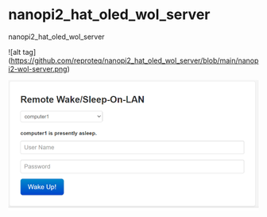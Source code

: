 # nanopi2_hat_oled_wol_server
nanopi2_hat_oled_wol_server

![alt tag] (https://github.com/reproteq/nanopi2_hat_oled_wol_server/blob/main/nanopi2-wol-server.png)

![alt tag](https://github.com/reproteq/nanopi2_hat_oled_wol_server/blob/main/wake.png)
